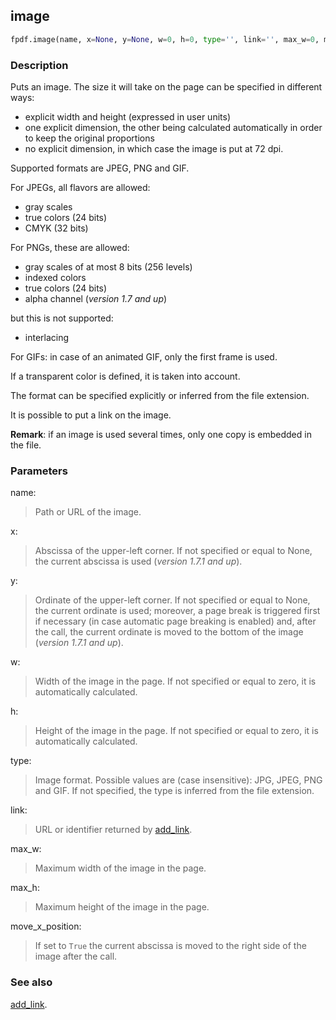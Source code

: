 ## image ##

```python
fpdf.image(name, x=None, y=None, w=0, h=0, type='', link='', max_w=0, max_h=0, move_x_position=False):
```

### Description ###

Puts an image. The size it will take on the page can be specified in different ways:

 * explicit width and height (expressed in user units)
 * one explicit dimension, the other being calculated automatically in order to keep the original proportions
 * no explicit dimension, in which case the image is put at 72 dpi.

Supported formats are JPEG, PNG and GIF.

For JPEGs, all flavors are allowed:

  * gray scales
  * true colors (24 bits)
  * CMYK (32 bits)
  
For PNGs, these are allowed:

  * gray scales of at most 8 bits (256 levels)
  * indexed colors
  * true colors (24 bits)
  * alpha channel (_version 1.7 and up_)
  
but this is not supported:

  * interlacing
  
For GIFs: in case of an animated GIF, only the first frame is used.

If a transparent color is defined, it is taken into account.

The format can be specified explicitly or inferred from the file extension.

It is possible to put a link on the image.

**Remark**: if an image is used several times, only one copy is embedded in the file.

### Parameters ###

name:
> Path or URL of the image.

x:
> Abscissa of the upper-left corner. If not specified or equal to None, the current abscissa is used (_version 1.7.1 and up_).

y:
> Ordinate of the upper-left corner. If not specified or equal to None, the current ordinate is used; moreover, a page break is triggered first if necessary (in case automatic page breaking is enabled) and, after the call, the current ordinate is moved to the bottom of the image (_version 1.7.1 and up_).

w:
> Width of the image in the page. If not specified or equal to zero, it is automatically calculated.

h:
> Height of the image in the page. If not specified or equal to zero, it is automatically calculated.

type:
> Image format. Possible values are (case insensitive): JPG, JPEG, PNG and GIF. If not specified, the type is inferred from the file extension.

link:
> URL or identifier returned by [add_link](add_link.md).

max_w:
> Maximum width of the image in the page.

max_h:
> Maximum height of the image in the page.

move_x_position:
> If set to `True` the current abscissa is moved to the right side of the image after the call.

### See also ###

[add_link](add_link.md).

